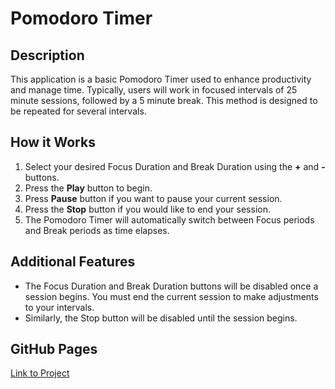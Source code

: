 # Pomodoro Timer

## Description

This application is a basic Pomodoro Timer used to enhance productivity and manage time. Typically, users will work in focused intervals of 25 minute sessions, followed by a 5 minute break. This method is designed to be repeated for several intervals.

## How it Works

1. Select your desired Focus Duration and Break Duration using the **+** and **-** buttons.
2. Press the **Play** button to begin.
3. Press **Pause** button if you want to pause your current session.
4. Press the **Stop** button if you would like to end your session.
5. The Pomodoro Timer will automatically switch between Focus periods and Break periods as time elapses.

## Additional Features

- The Focus Duration and Break Duration buttons will be disabled once a session begins. You must end the current session to make adjustments to your intervals.
- Similarly, the Stop button will be disabled until the session begins.

## GitHub Pages

[Link to Project](https://meleciosilva.github.io/Pomodoro-Timer/)
